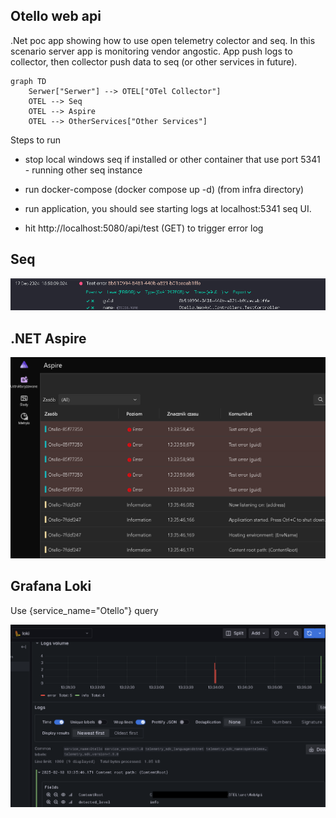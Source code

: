 ## Otello web api

.Net poc app showing how to use open telemetry colector and seq. In this scenario server app is monitoring vendor angostic. App push logs to collector, then collector push data to seq (or other services in future).

```mermaid
graph TD
    Serwer["Serwer"] --> OTEL["OTel Collector"]
    OTEL --> Seq
    OTEL --> Aspire
    OTEL --> OtherServices["Other Services"]
```

Steps to run

- stop local windows seq if installed or other container that use port 5341 - running other seq instance 

- run docker-compose (docker compose up -d) (from infra directory)

- run application, you should see starting logs at localhost:5341 seq UI. 

- hit http://localhost:5080/api/test (GET) to trigger error log

## Seq

![alt text](/doc/readme_assets/seq.png)

## .NET Aspire
![alt text](/doc/readme_assets/asp.png)

## Grafana Loki

Use {service_name="Otello"} query

![alt text](/doc/readme_assets/gl.png)
